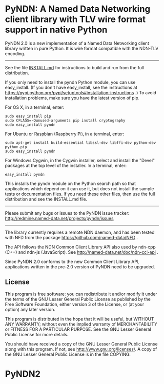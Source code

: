 PyNDN: A Named Data Networking client library with TLV wire format support in native Python
===========================================================================================

PyNDN 2.0 is a new implementation of a Named Data Networking client library written in pure Python.
It is wire format compatible with the NDN-TLV encoding.

---

See the file [INSTALL.md](https://github.com/named-data/PyNDN2/blob/master/INSTALL.md)
for instructions to build and run from the full distribution.

If you only need to install the pyndn Python module, you can use easy_install.
(If you don't have easy_install, see the instructions at
https://pypi.python.org/pypi/setuptools#installation-instructions .)
To avoid installation problems, make sure you have the latest version of pip.

For OS X, in a terminal, enter:

    sudo easy_install pip
    sudo CFLAGS=-Qunused-arguments pip install cryptography
    sudo easy_install pyndn

For Ubuntu or Raspbian (Raspberry Pi), in a terminal, enter:

    sudo apt-get install build-essential libssl-dev libffi-dev python-dev python-pip
    sudo easy_install pyndn

For Windows Cygwin, in the Cygwin installer, select and install the "Devel"
packages at the top level of the installer. In a terminal, enter:

    easy_install pyndn

This installs the pyndn module on the Python search path so that applications
which depend on it can use it, but does not install the sample tests or documentation
files. If you need these other files, then use the full distribution and see the INSTALL.md file.

---

Please submit any bugs or issues to the PyNDN issue tracker:
http://redmine.named-data.net/projects/pyndn/issues

---
	
The library currently requires a remote NDN daemon, and has been tested with NFD from the package
https://github.com/named-data/NFD .

The API follows the NDN Common Client Library API also used by ndn-cpp (C++) and ndn-js (JavaScript).
See http://named-data.net/doc/ndn-ccl-api .

Since PyNDN 2.0 conforms to the new Common Client Library API, applications written in the pre-2.0 version
of PyNDN need to be upgraded.

License
-------
This program is free software: you can redistribute it and/or modify
it under the terms of the GNU Lesser General Public License as published by
the Free Software Foundation, either version 3 of the License, or
(at your option) any later version.

This program is distributed in the hope that it will be useful,
but WITHOUT ANY WARRANTY; without even the implied warranty of
MERCHANTABILITY or FITNESS FOR A PARTICULAR PURPOSE.  See the
GNU Lesser General Public License for more details.

You should have received a copy of the GNU Lesser General Public License
along with this program.  If not, see <http://www.gnu.org/licenses/>.
A copy of the GNU Lesser General Public License is in the file COPYING.
# PyNDN2
